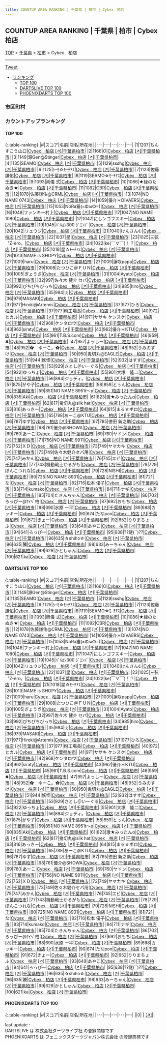 ```yaml
---
title: COUNTUP AREA RANKING | 千葉県 | 柏市 | Cybex　柏店
---
```

## COUNTUP AREA RANKING | 千葉県 | 柏市 | Cybex　柏店

[TOP](/darts/rank/) > [千葉県](/darts/rank/千葉県/) > [柏市](/darts/rank/千葉県/柏市/) > Cybex　柏店

___

<a href="https://twitter.com/share?ref_src=twsrc%5Etfw" data-text="COUNTUP AREA RANKING | 千葉県柏市Cybex　柏店" class="twitter-share-button" data-hashtags="DARTSLIVE,PHOENIXDARTS,darts,ダーツ" data-show-count="false">Tweet</a>

* [ランキング](#カウントアップランキング)
    * [TOP 100](#top-100)
    * [DARTSLIVE TOP 100](#dartslive-top-100)
    * [PHOENIXDARTS TOP 100](#phoenixdarts-top-100)

### 市区町村

<ul>

</ul>

### カウントアップランキング

#### TOP 100



{:.table-ranking}
|#|スコア|名前|店名|所在地|
|---|---|---|---|---|
|1|1207|<span class="rank-name-dl">ちんすこう山口</span>|<a href="/darts/rank/shops/22e2b520234a3ded790ab824ce8730e5.html">Cybex　柏店</a> <a href="https://search.dartslive.com/jp/shop/22e2b520234a3ded790ab824ce8730e5">[↗]</a>|<a href="/darts/rank/千葉県/柏市">千葉県柏市</a>|
|2|1166|<span class="rank-name-dl">O</span>|<a href="/darts/rank/shops/22e2b520234a3ded790ab824ce8730e5.html">Cybex　柏店</a> <a href="https://search.dartslive.com/jp/shop/22e2b520234a3ded790ab824ce8730e5">[↗]</a>|<a href="/darts/rank/千葉県/柏市">千葉県柏市</a>|
|3|1149|<span class="rank-name-dl">源Gen@Stinger</span>|<a href="/darts/rank/shops/22e2b520234a3ded790ab824ce8730e5.html">Cybex　柏店</a> <a href="https://search.dartslive.com/jp/shop/22e2b520234a3ded790ab824ce8730e5">[↗]</a>|<a href="/darts/rank/千葉県/柏市">千葉県柏市</a>|
|4|1135|<span class="rank-name-dl">SEAMO</span>|<a href="/darts/rank/shops/22e2b520234a3ded790ab824ce8730e5.html">Cybex　柏店</a> <a href="https://search.dartslive.com/jp/shop/22e2b520234a3ded790ab824ce8730e5">[↗]</a>|<a href="/darts/rank/千葉県/柏市">千葉県柏市</a>|
|5|1129|<span class="rank-name-dl">ssshg</span>|<a href="/darts/rank/shops/22e2b520234a3ded790ab824ce8730e5.html">Cybex　柏店</a> <a href="https://search.dartslive.com/jp/shop/22e2b520234a3ded790ab824ce8730e5">[↗]</a>|<a href="/darts/rank/千葉県/柏市">千葉県柏市</a>|
|6|1125|<span class="rank-name-dl">ｼｰﾓ☆ﾓｰﾁｱｽ</span>|<a href="/darts/rank/shops/22e2b520234a3ded790ab824ce8730e5.html">Cybex　柏店</a> <a href="https://search.dartslive.com/jp/shop/22e2b520234a3ded790ab824ce8730e5">[↗]</a>|<a href="/darts/rank/千葉県/柏市">千葉県柏市</a>|
|7|1123|<span class="rank-name-dl">佐藤 謙佑</span>|<a href="/darts/rank/shops/22e2b520234a3ded790ab824ce8730e5.html">Cybex　柏店</a> <a href="https://search.dartslive.com/jp/shop/22e2b520234a3ded790ab824ce8730e5">[↗]</a>|<a href="/darts/rank/千葉県/柏市">千葉県柏市</a>|
|8|1119|<span class="rank-name-dl">SEAMO☆ﾓｰﾁｱｽ</span>|<a href="/darts/rank/shops/22e2b520234a3ded790ab824ce8730e5.html">Cybex　柏店</a> <a href="https://search.dartslive.com/jp/shop/22e2b520234a3ded790ab824ce8730e5">[↗]</a>|<a href="/darts/rank/千葉県/柏市">千葉県柏市</a>|
|9|1093|<span class="rank-name-dl">両儀 式</span>|<a href="/darts/rank/shops/22e2b520234a3ded790ab824ce8730e5.html">Cybex　柏店</a> <a href="https://search.dartslive.com/jp/shop/22e2b520234a3ded790ab824ce8730e5">[↗]</a>|<a href="/darts/rank/千葉県/柏市">千葉県柏市</a>|
|10|1086|<span class="rank-name-dl">★緑のたぬき★</span>|<a href="/darts/rank/shops/22e2b520234a3ded790ab824ce8730e5.html">Cybex　柏店</a> <a href="https://search.dartslive.com/jp/shop/22e2b520234a3ded790ab824ce8730e5">[↗]</a>|<a href="/darts/rank/千葉県/柏市">千葉県柏市</a>|
|11|1082|<span class="rank-name-dl">CBR</span>|<a href="/darts/rank/shops/22e2b520234a3ded790ab824ce8730e5.html">Cybex　柏店</a> <a href="https://search.dartslive.com/jp/shop/22e2b520234a3ded790ab824ce8730e5">[↗]</a>|<a href="/darts/rank/千葉県/柏市">千葉県柏市</a>|
|12|1078|<span class="rank-name-dl">佐藤謙佑@CRML</span>|<a href="/darts/rank/shops/22e2b520234a3ded790ab824ce8730e5.html">Cybex　柏店</a> <a href="https://search.dartslive.com/jp/shop/22e2b520234a3ded790ab824ce8730e5">[↗]</a>|<a href="/darts/rank/千葉県/柏市">千葉県柏市</a>|
|13|1074|<span class="rank-name-dl">NO NAME 0743</span>|<a href="/darts/rank/shops/22e2b520234a3ded790ab824ce8730e5.html">Cybex　柏店</a> <a href="https://search.dartslive.com/jp/shop/22e2b520234a3ded790ab824ce8730e5">[↗]</a>|<a href="/darts/rank/千葉県/柏市">千葉県柏市</a>|
|14|1059|<span class="rank-name-dl">優介＊DIVAERS</span>|<a href="/darts/rank/shops/22e2b520234a3ded790ab824ce8730e5.html">Cybex　柏店</a> <a href="https://search.dartslive.com/jp/shop/22e2b520234a3ded790ab824ce8730e5">[↗]</a>|<a href="/darts/rank/千葉県/柏市">千葉県柏市</a>|
|15|1053|<span class="rank-name-dl">NoRa猫(=ΦωΦ=)</span>|<a href="/darts/rank/shops/22e2b520234a3ded790ab824ce8730e5.html">Cybex　柏店</a> <a href="https://search.dartslive.com/jp/shop/22e2b520234a3ded790ab824ce8730e5">[↗]</a>|<a href="/darts/rank/千葉県/柏市">千葉県柏市</a>|
|16|1048|<span class="rank-name-dl">ファンキー村上</span>|<a href="/darts/rank/shops/22e2b520234a3ded790ab824ce8730e5.html">Cybex　柏店</a> <a href="https://search.dartslive.com/jp/shop/22e2b520234a3ded790ab824ce8730e5">[↗]</a>|<a href="/darts/rank/千葉県/柏市">千葉県柏市</a>|
|17|1047|<span class="rank-name-dl">NO NAME 1080</span>|<a href="/darts/rank/shops/22e2b520234a3ded790ab824ce8730e5.html">Cybex　柏店</a> <a href="https://search.dartslive.com/jp/shop/22e2b520234a3ded790ab824ce8730e5">[↗]</a>|<a href="/darts/rank/千葉県/柏市">千葉県柏市</a>|
|17|1047|<span class="rank-name-dl">にしンゴフスキー</span>|<a href="/darts/rank/shops/22e2b520234a3ded790ab824ce8730e5.html">Cybex　柏店</a> <a href="https://search.dartslive.com/jp/shop/22e2b520234a3ded790ab824ce8730e5">[↗]</a>|<a href="/darts/rank/千葉県/柏市">千葉県柏市</a>|
|19|1045|<span class="rank-name-dl">ﾊﾞﾙｶﾝ300 ｼﾞｴﾝﾄﾞ</span>|<a href="/darts/rank/shops/22e2b520234a3ded790ab824ce8730e5.html">Cybex　柏店</a> <a href="https://search.dartslive.com/jp/shop/22e2b520234a3ded790ab824ce8730e5">[↗]</a>|<a href="/darts/rank/千葉県/柏市">千葉県柏市</a>|
|20|1042|<span class="rank-name-dl">リュウジ</span>|<a href="/darts/rank/shops/22e2b520234a3ded790ab824ce8730e5.html">Cybex　柏店</a> <a href="https://search.dartslive.com/jp/shop/22e2b520234a3ded790ab824ce8730e5">[↗]</a>|<a href="/darts/rank/千葉県/柏市">千葉県柏市</a>|
|21|1040|<span class="rank-name-dl">けんさん☪️</span>|<a href="/darts/rank/shops/22e2b520234a3ded790ab824ce8730e5.html">Cybex　柏店</a> <a href="https://search.dartslive.com/jp/shop/22e2b520234a3ded790ab824ce8730e5">[↗]</a>|<a href="/darts/rank/千葉県/柏市">千葉県柏市</a>|
|22|1037|<span class="rank-name-dl">星</span>|<a href="/darts/rank/shops/22e2b520234a3ded790ab824ce8730e5.html">Cybex　柏店</a> <a href="https://search.dartslive.com/jp/shop/22e2b520234a3ded790ab824ce8730e5">[↗]</a>|<a href="/darts/rank/千葉県/柏市">千葉県柏市</a>|
|23|1025|<span class="rank-name-dl">三弦〝Z-ёro〟</span>|<a href="/darts/rank/shops/22e2b520234a3ded790ab824ce8730e5.html">Cybex　柏店</a> <a href="https://search.dartslive.com/jp/shop/22e2b520234a3ded790ab824ce8730e5">[↗]</a>|<a href="/darts/rank/千葉県/柏市">千葉県柏市</a>|
|24|1022|<span class="rank-name-dl">ke(￣∀￣)！？</span>|<a href="/darts/rank/shops/22e2b520234a3ded790ab824ce8730e5.html">Cybex　柏店</a> <a href="https://search.dartslive.com/jp/shop/22e2b520234a3ded790ab824ce8730e5">[↗]</a>|<a href="/darts/rank/千葉県/柏市">千葉県柏市</a>|
|25|1018|<span class="rank-name-dl">星☆ﾓｰﾁｱｽ</span>|<a href="/darts/rank/shops/22e2b520234a3ded790ab824ce8730e5.html">Cybex　柏店</a> <a href="https://search.dartslive.com/jp/shop/22e2b520234a3ded790ab824ce8730e5">[↗]</a>|<a href="/darts/rank/千葉県/柏市">千葉県柏市</a>|
|26|1013|<span class="rank-name-dl">NAME is SHOPY</span>|<a href="/darts/rank/shops/22e2b520234a3ded790ab824ce8730e5.html">Cybex　柏店</a> <a href="https://search.dartslive.com/jp/shop/22e2b520234a3ded790ab824ce8730e5">[↗]</a>|<a href="/darts/rank/千葉県/柏市">千葉県柏市</a>|
|27|1009|<span class="rank-name-dl">haru</span>|<a href="/darts/rank/shops/22e2b520234a3ded790ab824ce8730e5.html">Cybex　柏店</a> <a href="https://search.dartslive.com/jp/shop/22e2b520234a3ded790ab824ce8730e5">[↗]</a>|<a href="/darts/rank/千葉県/柏市">千葉県柏市</a>|
|27|1009|<span class="rank-name-dl">蓮咲papa</span>|<a href="/darts/rank/shops/22e2b520234a3ded790ab824ce8730e5.html">Cybex　柏店</a> <a href="https://search.dartslive.com/jp/shop/22e2b520234a3ded790ab824ce8730e5">[↗]</a>|<a href="/darts/rank/千葉県/柏市">千葉県柏市</a>|
|29|1008|<span class="rank-name-dl">たつひこ＠ＦＵＮ</span>|<a href="/darts/rank/shops/22e2b520234a3ded790ab824ce8730e5.html">Cybex　柏店</a> <a href="https://search.dartslive.com/jp/shop/22e2b520234a3ded790ab824ce8730e5">[↗]</a>|<a href="/darts/rank/千葉県/柏市">千葉県柏市</a>|
|30|1005|<span class="rank-name-dl">ぎょうざ</span>|<a href="/darts/rank/shops/22e2b520234a3ded790ab824ce8730e5.html">Cybex　柏店</a> <a href="https://search.dartslive.com/jp/shop/22e2b520234a3ded790ab824ce8730e5">[↗]</a>|<a href="/darts/rank/千葉県/柏市">千葉県柏市</a>|
|31|1004|<span class="rank-name-dl">Ayato</span>|<a href="/darts/rank/shops/22e2b520234a3ded790ab824ce8730e5.html">Cybex　柏店</a> <a href="https://search.dartslive.com/jp/shop/22e2b520234a3ded790ab824ce8730e5">[↗]</a>|<a href="/darts/rank/千葉県/柏市">千葉県柏市</a>|
|32|997|<span class="rank-name-dl">佐々木 健介 セパ</span>|<a href="/darts/rank/shops/22e2b520234a3ded790ab824ce8730e5.html">Cybex　柏店</a> <a href="https://search.dartslive.com/jp/shop/22e2b520234a3ded790ab824ce8730e5">[↗]</a>|<a href="/darts/rank/千葉県/柏市">千葉県柏市</a>|
|33|992|<span class="rank-name-dl">ぴちぴちびっち</span>|<a href="/darts/rank/shops/22e2b520234a3ded790ab824ce8730e5.html">Cybex　柏店</a> <a href="https://search.dartslive.com/jp/shop/22e2b520234a3ded790ab824ce8730e5">[↗]</a>|<a href="/darts/rank/千葉県/柏市">千葉県柏市</a>|
|34|985|<span class="rank-name-dl">hiro</span>|<a href="/darts/rank/shops/22e2b520234a3ded790ab824ce8730e5.html">Cybex　柏店</a> <a href="https://search.dartslive.com/jp/shop/22e2b520234a3ded790ab824ce8730e5">[↗]</a>|<a href="/darts/rank/千葉県/柏市">千葉県柏市</a>|
|35|984|<span class="rank-name-dl">ぇ</span>|<a href="/darts/rank/shops/22e2b520234a3ded790ab824ce8730e5.html">Cybex　柏店</a> <a href="https://search.dartslive.com/jp/shop/22e2b520234a3ded790ab824ce8730e5">[↗]</a>|<a href="/darts/rank/千葉県/柏市">千葉県柏市</a>|
|36|979|<span class="rank-name-dl">MASAKI</span>|<a href="/darts/rank/shops/22e2b520234a3ded790ab824ce8730e5.html">Cybex　柏店</a> <a href="https://search.dartslive.com/jp/shop/22e2b520234a3ded790ab824ce8730e5">[↗]</a>|<a href="/darts/rank/千葉県/柏市">千葉県柏市</a>|
|37|977|<span class="rank-name-dl">Hiroki@Artemis</span>|<a href="/darts/rank/shops/22e2b520234a3ded790ab824ce8730e5.html">Cybex　柏店</a> <a href="https://search.dartslive.com/jp/shop/22e2b520234a3ded790ab824ce8730e5">[↗]</a>|<a href="/darts/rank/千葉県/柏市">千葉県柏市</a>|
|37|977|<span class="rank-name-dl">ひろ</span>|<a href="/darts/rank/shops/22e2b520234a3ded790ab824ce8730e5.html">Cybex　柏店</a> <a href="https://search.dartslive.com/jp/shop/22e2b520234a3ded790ab824ce8730e5">[↗]</a>|<a href="/darts/rank/千葉県/柏市">千葉県柏市</a>|
|37|977|<span class="rank-name-dl">粉工場長</span>|<a href="/darts/rank/shops/22e2b520234a3ded790ab824ce8730e5.html">Cybex　柏店</a> <a href="https://search.dartslive.com/jp/shop/22e2b520234a3ded790ab824ce8730e5">[↗]</a>|<a href="/darts/rank/千葉県/柏市">千葉県柏市</a>|
|40|972|<span class="rank-name-dl">ヒカル</span>|<a href="/darts/rank/shops/22e2b520234a3ded790ab824ce8730e5.html">Cybex　柏店</a> <a href="https://search.dartslive.com/jp/shop/22e2b520234a3ded790ab824ce8730e5">[↗]</a>|<a href="/darts/rank/千葉県/柏市">千葉県柏市</a>|
|41|971|<span class="rank-name-dl">ササキ ケンスケ</span>|<a href="/darts/rank/shops/22e2b520234a3ded790ab824ce8730e5.html">Cybex　柏店</a> <a href="https://search.dartslive.com/jp/shop/22e2b520234a3ded790ab824ce8730e5">[↗]</a>|<a href="/darts/rank/千葉県/柏市">千葉県柏市</a>|
|42|968|<span class="rank-name-dl">ケンタロウ</span>|<a href="/darts/rank/shops/22e2b520234a3ded790ab824ce8730e5.html">Cybex　柏店</a> <a href="https://search.dartslive.com/jp/shop/22e2b520234a3ded790ab824ce8730e5">[↗]</a>|<a href="/darts/rank/千葉県/柏市">千葉県柏市</a>|
|43|962|<span class="rank-name-dl">siraty</span>|<a href="/darts/rank/shops/22e2b520234a3ded790ab824ce8730e5.html">Cybex　柏店</a> <a href="https://search.dartslive.com/jp/shop/22e2b520234a3ded790ab824ce8730e5">[↗]</a>|<a href="/darts/rank/千葉県/柏市">千葉県柏市</a>|
|43|962|<span class="rank-name-dl">優介＊KTU</span>|<a href="/darts/rank/shops/22e2b520234a3ded790ab824ce8730e5.html">Cybex　柏店</a> <a href="https://search.dartslive.com/jp/shop/22e2b520234a3ded790ab824ce8730e5">[↗]</a>|<a href="/darts/rank/千葉県/柏市">千葉県柏市</a>|
|45|961|<span class="rank-name-dl">T.B.S.com</span>|<a href="/darts/rank/shops/22e2b520234a3ded790ab824ce8730e5.html">Cybex　柏店</a> <a href="https://search.dartslive.com/jp/shop/22e2b520234a3ded790ab824ce8730e5">[↗]</a>|<a href="/darts/rank/千葉県/柏市">千葉県柏市</a>|
|46|959|<span class="rank-name-dl">✖</span>|<a href="/darts/rank/shops/22e2b520234a3ded790ab824ce8730e5.html">Cybex　柏店</a> <a href="https://search.dartslive.com/jp/shop/22e2b520234a3ded790ab824ce8730e5">[↗]</a>|<a href="/darts/rank/千葉県/柏市">千葉県柏市</a>|
|47|957|<span class="rank-name-dl">よっしー</span>|<a href="/darts/rank/shops/22e2b520234a3ded790ab824ce8730e5.html">Cybex　柏店</a> <a href="https://search.dartslive.com/jp/shop/22e2b520234a3ded790ab824ce8730e5">[↗]</a>|<a href="/darts/rank/千葉県/柏市">千葉県柏市</a>|
|48|952|<span class="rank-name-dl">✿　ゆーこ。✿</span>|<a href="/darts/rank/shops/22e2b520234a3ded790ab824ce8730e5.html">Cybex　柏店</a> <a href="https://search.dartslive.com/jp/shop/22e2b520234a3ded790ab824ce8730e5">[↗]</a>|<a href="/darts/rank/千葉県/柏市">千葉県柏市</a>|
|48|952|<span class="rank-name-dl">うみのすけ</span>|<a href="/darts/rank/shops/22e2b520234a3ded790ab824ce8730e5.html">Cybex　柏店</a> <a href="https://search.dartslive.com/jp/shop/22e2b520234a3ded790ab824ce8730e5">[↗]</a>|<a href="/darts/rank/千葉県/柏市">千葉県柏市</a>|
|50|950|<span class="rank-name-dl">鬼切丸@EAGLE</span>|<a href="/darts/rank/shops/22e2b520234a3ded790ab824ce8730e5.html">Cybex　柏店</a> <a href="https://search.dartslive.com/jp/shop/22e2b520234a3ded790ab824ce8730e5">[↗]</a>|<a href="/darts/rank/千葉県/柏市">千葉県柏市</a>|
|51|944|<span class="rank-name-dl">妖怪</span>|<a href="/darts/rank/shops/22e2b520234a3ded790ab824ce8730e5.html">Cybex　柏店</a> <a href="https://search.dartslive.com/jp/shop/22e2b520234a3ded790ab824ce8730e5">[↗]</a>|<a href="/darts/rank/千葉県/柏市">千葉県柏市</a>|
|52|932|<span class="rank-name-dl">はすす</span>|<a href="/darts/rank/shops/22e2b520234a3ded790ab824ce8730e5.html">Cybex　柏店</a> <a href="https://search.dartslive.com/jp/shop/22e2b520234a3ded790ab824ce8730e5">[↗]</a>|<a href="/darts/rank/千葉県/柏市">千葉県柏市</a>|
|53|929|<span class="rank-name-dl">さとし＠いーぐる</span>|<a href="/darts/rank/shops/22e2b520234a3ded790ab824ce8730e5.html">Cybex　柏店</a> <a href="https://search.dartslive.com/jp/shop/22e2b520234a3ded790ab824ce8730e5">[↗]</a>|<a href="/darts/rank/千葉県/柏市">千葉県柏市</a>|
|54|922|<span class="rank-name-dl">ゆっちょ</span>|<a href="/darts/rank/shops/22e2b520234a3ded790ab824ce8730e5.html">Cybex　柏店</a> <a href="https://search.dartslive.com/jp/shop/22e2b520234a3ded790ab824ce8730e5">[↗]</a>|<a href="/darts/rank/千葉県/柏市">千葉県柏市</a>|
|55|901|<span class="rank-name-dl">大塚　隆二</span>|<a href="/darts/rank/shops/22e2b520234a3ded790ab824ce8730e5.html">Cybex　柏店</a> <a href="https://search.dartslive.com/jp/shop/22e2b520234a3ded790ab824ce8730e5">[↗]</a>|<a href="/darts/rank/千葉県/柏市">千葉県柏市</a>|
|56|884|<span class="rank-name-dl">ジョディ。</span>|<a href="/darts/rank/shops/22e2b520234a3ded790ab824ce8730e5.html">Cybex　柏店</a> <a href="https://search.dartslive.com/jp/shop/22e2b520234a3ded790ab824ce8730e5">[↗]</a>|<a href="/darts/rank/千葉県/柏市">千葉県柏市</a>|
|57|875|<span class="rank-name-dl">がや子</span>|<a href="/darts/rank/shops/22e2b520234a3ded790ab824ce8730e5.html">Cybex　柏店</a> <a href="https://search.dartslive.com/jp/shop/22e2b520234a3ded790ab824ce8730e5">[↗]</a>|<a href="/darts/rank/千葉県/柏市">千葉県柏市</a>|
|58|859|<span class="rank-name-dl">とぅん</span>|<a href="/darts/rank/shops/22e2b520234a3ded790ab824ce8730e5.html">Cybex　柏店</a> <a href="https://search.dartslive.com/jp/shop/22e2b520234a3ded790ab824ce8730e5">[↗]</a>|<a href="/darts/rank/千葉県/柏市">千葉県柏市</a>|
|59|851|<span class="rank-name-dl">NO NAME 8951t〜p</span>|<a href="/darts/rank/shops/22e2b520234a3ded790ab824ce8730e5.html">Cybex　柏店</a> <a href="https://search.dartslive.com/jp/shop/22e2b520234a3ded790ab824ce8730e5">[↗]</a>|<a href="/darts/rank/千葉県/柏市">千葉県柏市</a>|
|60|835|<span class="rank-name-dl">Aki</span>|<a href="/darts/rank/shops/22e2b520234a3ded790ab824ce8730e5.html">Cybex　柏店</a> <a href="https://search.dartslive.com/jp/shop/22e2b520234a3ded790ab824ce8730e5">[↗]</a>|<a href="/darts/rank/千葉県/柏市">千葉県柏市</a>|
|61|823|<span class="rank-name-dl">激★みったんα</span>|<a href="/darts/rank/shops/22e2b520234a3ded790ab824ce8730e5.html">Cybex　柏店</a> <a href="https://search.dartslive.com/jp/shop/22e2b520234a3ded790ab824ce8730e5">[↗]</a>|<a href="/darts/rank/千葉県/柏市">千葉県柏市</a>|
|62|817|<span class="rank-name-dl">鬼切丸@silk hat</span>|<a href="/darts/rank/shops/22e2b520234a3ded790ab824ce8730e5.html">Cybex　柏店</a> <a href="https://search.dartslive.com/jp/shop/22e2b520234a3ded790ab824ce8730e5">[↗]</a>|<a href="/darts/rank/千葉県/柏市">千葉県柏市</a>|
|63|816|<span class="rank-name-dl">あっきー</span>|<a href="/darts/rank/shops/22e2b520234a3ded790ab824ce8730e5.html">Cybex　柏店</a> <a href="https://search.dartslive.com/jp/shop/22e2b520234a3ded790ab824ce8730e5">[↗]</a>|<a href="/darts/rank/千葉県/柏市">千葉県柏市</a>|
|64|815|<span class="rank-name-dl">まる☆ボロ</span>|<a href="/darts/rank/shops/22e2b520234a3ded790ab824ce8730e5.html">Cybex　柏店</a> <a href="https://search.dartslive.com/jp/shop/22e2b520234a3ded790ab824ce8730e5">[↗]</a>|<a href="/darts/rank/千葉県/柏市">千葉県柏市</a>|
|65|788|<span class="rank-name-dl">あーこ@KTU</span>|<a href="/darts/rank/shops/22e2b520234a3ded790ab824ce8730e5.html">Cybex　柏店</a> <a href="https://search.dartslive.com/jp/shop/22e2b520234a3ded790ab824ce8730e5">[↗]</a>|<a href="/darts/rank/千葉県/柏市">千葉県柏市</a>|
|66|787|<span class="rank-name-dl">ゆず</span>|<a href="/darts/rank/shops/22e2b520234a3ded790ab824ce8730e5.html">Cybex　柏店</a> <a href="https://search.dartslive.com/jp/shop/22e2b520234a3ded790ab824ce8730e5">[↗]</a>|<a href="/darts/rank/千葉県/柏市">千葉県柏市</a>|
|67|785|<span class="rank-name-dl">徳田 新之助</span>|<a href="/darts/rank/shops/22e2b520234a3ded790ab824ce8730e5.html">Cybex　柏店</a> <a href="https://search.dartslive.com/jp/shop/22e2b520234a3ded790ab824ce8730e5">[↗]</a>|<a href="/darts/rank/千葉県/柏市">千葉県柏市</a>|
|68|761|<span class="rank-name-dl">優介@SHOWA</span>|<a href="/darts/rank/shops/22e2b520234a3ded790ab824ce8730e5.html">Cybex　柏店</a> <a href="https://search.dartslive.com/jp/shop/22e2b520234a3ded790ab824ce8730e5">[↗]</a>|<a href="/darts/rank/千葉県/柏市">千葉県柏市</a>|
|69|760|<span class="rank-name-dl">あーこ</span>|<a href="/darts/rank/shops/22e2b520234a3ded790ab824ce8730e5.html">Cybex　柏店</a> <a href="https://search.dartslive.com/jp/shop/22e2b520234a3ded790ab824ce8730e5">[↗]</a>|<a href="/darts/rank/千葉県/柏市">千葉県柏市</a>|
|69|760|<span class="rank-name-dl">ヤドン</span>|<a href="/darts/rank/shops/22e2b520234a3ded790ab824ce8730e5.html">Cybex　柏店</a> <a href="https://search.dartslive.com/jp/shop/22e2b520234a3ded790ab824ce8730e5">[↗]</a>|<a href="/darts/rank/千葉県/柏市">千葉県柏市</a>|
|71|756|<span class="rank-name-dl">NO NAME 9911</span>|<a href="/darts/rank/shops/22e2b520234a3ded790ab824ce8730e5.html">Cybex　柏店</a> <a href="https://search.dartslive.com/jp/shop/22e2b520234a3ded790ab824ce8730e5">[↗]</a>|<a href="/darts/rank/千葉県/柏市">千葉県柏市</a>|
|72|752|<span class="rank-name-dl">ＸＤ</span>|<a href="/darts/rank/shops/22e2b520234a3ded790ab824ce8730e5.html">Cybex　柏店</a> <a href="https://search.dartslive.com/jp/shop/22e2b520234a3ded790ab824ce8730e5">[↗]</a>|<a href="/darts/rank/千葉県/柏市">千葉県柏市</a>|
|73|749|<span class="rank-name-dl">ヤマカキ</span>|<a href="/darts/rank/shops/22e2b520234a3ded790ab824ce8730e5.html">Cybex　柏店</a> <a href="https://search.dartslive.com/jp/shop/22e2b520234a3ded790ab824ce8730e5">[↗]</a>|<a href="/darts/rank/千葉県/柏市">千葉県柏市</a>|
|73|749|<span class="rank-name-dl">佐々木健介セパ用</span>|<a href="/darts/rank/shops/22e2b520234a3ded790ab824ce8730e5.html">Cybex　柏店</a> <a href="https://search.dartslive.com/jp/shop/22e2b520234a3ded790ab824ce8730e5">[↗]</a>|<a href="/darts/rank/千葉県/柏市">千葉県柏市</a>|
|75|747|<span class="rank-name-dl">みかん</span>|<a href="/darts/rank/shops/22e2b520234a3ded790ab824ce8730e5.html">Cybex　柏店</a> <a href="https://search.dartslive.com/jp/shop/22e2b520234a3ded790ab824ce8730e5">[↗]</a>|<a href="/darts/rank/千葉県/柏市">千葉県柏市</a>|
|76|745|<span class="rank-name-dl">エビ</span>|<a href="/darts/rank/shops/22e2b520234a3ded790ab824ce8730e5.html">Cybex　柏店</a> <a href="https://search.dartslive.com/jp/shop/22e2b520234a3ded790ab824ce8730e5">[↗]</a>|<a href="/darts/rank/千葉県/柏市">千葉県柏市</a>|
|77|743|<span class="rank-name-dl">機動戦士かるがも</span>|<a href="/darts/rank/shops/22e2b520234a3ded790ab824ce8730e5.html">Cybex　柏店</a> <a href="https://search.dartslive.com/jp/shop/22e2b520234a3ded790ab824ce8730e5">[↗]</a>|<a href="/darts/rank/千葉県/柏市">千葉県柏市</a>|
|78|729|<span class="rank-name-dl">ぽんこつれな</span>|<a href="/darts/rank/shops/22e2b520234a3ded790ab824ce8730e5.html">Cybex　柏店</a> <a href="https://search.dartslive.com/jp/shop/22e2b520234a3ded790ab824ce8730e5">[↗]</a>|<a href="/darts/rank/千葉県/柏市">千葉県柏市</a>|
|79|728|<span class="rank-name-dl">NISHI</span>|<a href="/darts/rank/shops/22e2b520234a3ded790ab824ce8730e5.html">Cybex　柏店</a> <a href="https://search.dartslive.com/jp/shop/22e2b520234a3ded790ab824ce8730e5">[↗]</a>|<a href="/darts/rank/千葉県/柏市">千葉県柏市</a>|
|80|725|<span class="rank-name-dl">NO NAME 8931</span>|<a href="/darts/rank/shops/22e2b520234a3ded790ab824ce8730e5.html">Cybex　柏店</a> <a href="https://search.dartslive.com/jp/shop/22e2b520234a3ded790ab824ce8730e5">[↗]</a>|<a href="/darts/rank/千葉県/柏市">千葉県柏市</a>|
|81|721|<span class="rank-name-dl">な</span>|<a href="/darts/rank/shops/22e2b520234a3ded790ab824ce8730e5.html">Cybex　柏店</a> <a href="https://search.dartslive.com/jp/shop/22e2b520234a3ded790ab824ce8730e5">[↗]</a>|<a href="/darts/rank/千葉県/柏市">千葉県柏市</a>|
|82|716|<span class="rank-name-dl">松本 優子</span>|<a href="/darts/rank/shops/22e2b520234a3ded790ab824ce8730e5.html">Cybex　柏店</a> <a href="https://search.dartslive.com/jp/shop/22e2b520234a3ded790ab824ce8730e5">[↗]</a>|<a href="/darts/rank/千葉県/柏市">千葉県柏市</a>|
|83|714|<span class="rank-name-dl">kumako</span>|<a href="/darts/rank/shops/22e2b520234a3ded790ab824ce8730e5.html">Cybex　柏店</a> <a href="https://search.dartslive.com/jp/shop/22e2b520234a3ded790ab824ce8730e5">[↗]</a>|<a href="/darts/rank/千葉県/柏市">千葉県柏市</a>|
|84|711|<span class="rank-name-dl">ナギ</span>|<a href="/darts/rank/shops/22e2b520234a3ded790ab824ce8730e5.html">Cybex　柏店</a> <a href="https://search.dartslive.com/jp/shop/22e2b520234a3ded790ab824ce8730e5">[↗]</a>|<a href="/darts/rank/千葉県/柏市">千葉県柏市</a>|
|85|704|<span class="rank-name-dl">たきんちゃん</span>|<a href="/darts/rank/shops/22e2b520234a3ded790ab824ce8730e5.html">Cybex　柏店</a> <a href="https://search.dartslive.com/jp/shop/22e2b520234a3ded790ab824ce8730e5">[↗]</a>|<a href="/darts/rank/千葉県/柏市">千葉県柏市</a>|
|86|702|<span class="rank-name-dl">ろっぴー@ｻｲﾍﾞ柏</span>|<a href="/darts/rank/shops/22e2b520234a3ded790ab824ce8730e5.html">Cybex　柏店</a> <a href="https://search.dartslive.com/jp/shop/22e2b520234a3ded790ab824ce8730e5">[↗]</a>|<a href="/darts/rank/千葉県/柏市">千葉県柏市</a>|
|87|692|<span class="rank-name-dl">おもち</span>|<a href="/darts/rank/shops/22e2b520234a3ded790ab824ce8730e5.html">Cybex　柏店</a> <a href="https://search.dartslive.com/jp/shop/22e2b520234a3ded790ab824ce8730e5">[↗]</a>|<a href="/darts/rank/千葉県/柏市">千葉県柏市</a>|
|88|690|<span class="rank-name-dl">水原 一平</span>|<a href="/darts/rank/shops/22e2b520234a3ded790ab824ce8730e5.html">Cybex　柏店</a> <a href="https://search.dartslive.com/jp/shop/22e2b520234a3ded790ab824ce8730e5">[↗]</a>|<a href="/darts/rank/千葉県/柏市">千葉県柏市</a>|
|89|688|<span class="rank-name-dl">カッキー</span>|<a href="/darts/rank/shops/22e2b520234a3ded790ab824ce8730e5.html">Cybex　柏店</a> <a href="https://search.dartslive.com/jp/shop/22e2b520234a3ded790ab824ce8730e5">[↗]</a>|<a href="/darts/rank/千葉県/柏市">千葉県柏市</a>|
|90|674|<span class="rank-name-dl">たなpon</span>|<a href="/darts/rank/shops/22e2b520234a3ded790ab824ce8730e5.html">Cybex　柏店</a> <a href="https://search.dartslive.com/jp/shop/22e2b520234a3ded790ab824ce8730e5">[↗]</a>|<a href="/darts/rank/千葉県/柏市">千葉県柏市</a>|
|91|672|<span class="rank-name-dl">きょー</span>|<a href="/darts/rank/shops/22e2b520234a3ded790ab824ce8730e5.html">Cybex　柏店</a> <a href="https://search.dartslive.com/jp/shop/22e2b520234a3ded790ab824ce8730e5">[↗]</a>|<a href="/darts/rank/千葉県/柏市">千葉県柏市</a>|
|92|652|<span class="rank-name-dl">りりまちょふ</span>|<a href="/darts/rank/shops/22e2b520234a3ded790ab824ce8730e5.html">Cybex　柏店</a> <a href="https://search.dartslive.com/jp/shop/22e2b520234a3ded790ab824ce8730e5">[↗]</a>|<a href="/darts/rank/千葉県/柏市">千葉県柏市</a>|
|93|649|<span class="rank-name-dl">あやこ</span>|<a href="/darts/rank/shops/22e2b520234a3ded790ab824ce8730e5.html">Cybex　柏店</a> <a href="https://search.dartslive.com/jp/shop/22e2b520234a3ded790ab824ce8730e5">[↗]</a>|<a href="/darts/rank/千葉県/柏市">千葉県柏市</a>|
|94|641|<span class="rank-name-dl">ろっぴー</span>|<a href="/darts/rank/shops/22e2b520234a3ded790ab824ce8730e5.html">Cybex　柏店</a> <a href="https://search.dartslive.com/jp/shop/22e2b520234a3ded790ab824ce8730e5">[↗]</a>|<a href="/darts/rank/千葉県/柏市">千葉県柏市</a>|
|95|638|<span class="rank-name-dl">??謎(´`)??</span>|<a href="/darts/rank/shops/22e2b520234a3ded790ab824ce8730e5.html">Cybex　柏店</a> <a href="https://search.dartslive.com/jp/shop/22e2b520234a3ded790ab824ce8730e5">[↗]</a>|<a href="/darts/rank/千葉県/柏市">千葉県柏市</a>|
|96|635|<span class="rank-name-dl">☆shiho☆</span>|<a href="/darts/rank/shops/22e2b520234a3ded790ab824ce8730e5.html">Cybex　柏店</a> <a href="https://search.dartslive.com/jp/shop/22e2b520234a3ded790ab824ce8730e5">[↗]</a>|<a href="/darts/rank/千葉県/柏市">千葉県柏市</a>|
|96|635|<span class="rank-name-dl">騰</span>|<a href="/darts/rank/shops/22e2b520234a3ded790ab824ce8730e5.html">Cybex　柏店</a> <a href="https://search.dartslive.com/jp/shop/22e2b520234a3ded790ab824ce8730e5">[↗]</a>|<a href="/darts/rank/千葉県/柏市">千葉県柏市</a>|
|98|633|<span class="rank-name-dl">みーちゃん</span>|<a href="/darts/rank/shops/22e2b520234a3ded790ab824ce8730e5.html">Cybex　柏店</a> <a href="https://search.dartslive.com/jp/shop/22e2b520234a3ded790ab824ce8730e5">[↗]</a>|<a href="/darts/rank/千葉県/柏市">千葉県柏市</a>|
|99|629|<span class="rank-name-dl">かとしゅん</span>|<a href="/darts/rank/shops/22e2b520234a3ded790ab824ce8730e5.html">Cybex　柏店</a> <a href="https://search.dartslive.com/jp/shop/22e2b520234a3ded790ab824ce8730e5">[↗]</a>|<a href="/darts/rank/千葉県/柏市">千葉県柏市</a>|
|100|621|<span class="rank-name-dl">ka</span>|<a href="/darts/rank/shops/22e2b520234a3ded790ab824ce8730e5.html">Cybex　柏店</a> <a href="https://search.dartslive.com/jp/shop/22e2b520234a3ded790ab824ce8730e5">[↗]</a>|<a href="/darts/rank/千葉県/柏市">千葉県柏市</a>|


#### DARTSLIVE TOP 100



{:.table-ranking}
|#|スコア|名前|店名|所在地|
|---|---|---|---|---|
|1|1207|<span class="rank-name-dl">ちんすこう山口</span>|<a href="/darts/rank/shops/22e2b520234a3ded790ab824ce8730e5.html">Cybex　柏店</a> <a href="https://search.dartslive.com/jp/shop/22e2b520234a3ded790ab824ce8730e5">[↗]</a>|<a href="/darts/rank/千葉県/柏市">千葉県柏市</a>|
|2|1166|<span class="rank-name-dl">O</span>|<a href="/darts/rank/shops/22e2b520234a3ded790ab824ce8730e5.html">Cybex　柏店</a> <a href="https://search.dartslive.com/jp/shop/22e2b520234a3ded790ab824ce8730e5">[↗]</a>|<a href="/darts/rank/千葉県/柏市">千葉県柏市</a>|
|3|1149|<span class="rank-name-dl">源Gen@Stinger</span>|<a href="/darts/rank/shops/22e2b520234a3ded790ab824ce8730e5.html">Cybex　柏店</a> <a href="https://search.dartslive.com/jp/shop/22e2b520234a3ded790ab824ce8730e5">[↗]</a>|<a href="/darts/rank/千葉県/柏市">千葉県柏市</a>|
|4|1135|<span class="rank-name-dl">SEAMO</span>|<a href="/darts/rank/shops/22e2b520234a3ded790ab824ce8730e5.html">Cybex　柏店</a> <a href="https://search.dartslive.com/jp/shop/22e2b520234a3ded790ab824ce8730e5">[↗]</a>|<a href="/darts/rank/千葉県/柏市">千葉県柏市</a>|
|5|1129|<span class="rank-name-dl">ssshg</span>|<a href="/darts/rank/shops/22e2b520234a3ded790ab824ce8730e5.html">Cybex　柏店</a> <a href="https://search.dartslive.com/jp/shop/22e2b520234a3ded790ab824ce8730e5">[↗]</a>|<a href="/darts/rank/千葉県/柏市">千葉県柏市</a>|
|6|1125|<span class="rank-name-dl">ｼｰﾓ☆ﾓｰﾁｱｽ</span>|<a href="/darts/rank/shops/22e2b520234a3ded790ab824ce8730e5.html">Cybex　柏店</a> <a href="https://search.dartslive.com/jp/shop/22e2b520234a3ded790ab824ce8730e5">[↗]</a>|<a href="/darts/rank/千葉県/柏市">千葉県柏市</a>|
|7|1123|<span class="rank-name-dl">佐藤 謙佑</span>|<a href="/darts/rank/shops/22e2b520234a3ded790ab824ce8730e5.html">Cybex　柏店</a> <a href="https://search.dartslive.com/jp/shop/22e2b520234a3ded790ab824ce8730e5">[↗]</a>|<a href="/darts/rank/千葉県/柏市">千葉県柏市</a>|
|8|1119|<span class="rank-name-dl">SEAMO☆ﾓｰﾁｱｽ</span>|<a href="/darts/rank/shops/22e2b520234a3ded790ab824ce8730e5.html">Cybex　柏店</a> <a href="https://search.dartslive.com/jp/shop/22e2b520234a3ded790ab824ce8730e5">[↗]</a>|<a href="/darts/rank/千葉県/柏市">千葉県柏市</a>|
|9|1093|<span class="rank-name-dl">両儀 式</span>|<a href="/darts/rank/shops/22e2b520234a3ded790ab824ce8730e5.html">Cybex　柏店</a> <a href="https://search.dartslive.com/jp/shop/22e2b520234a3ded790ab824ce8730e5">[↗]</a>|<a href="/darts/rank/千葉県/柏市">千葉県柏市</a>|
|10|1086|<span class="rank-name-dl">★緑のたぬき★</span>|<a href="/darts/rank/shops/22e2b520234a3ded790ab824ce8730e5.html">Cybex　柏店</a> <a href="https://search.dartslive.com/jp/shop/22e2b520234a3ded790ab824ce8730e5">[↗]</a>|<a href="/darts/rank/千葉県/柏市">千葉県柏市</a>|
|11|1082|<span class="rank-name-dl">CBR</span>|<a href="/darts/rank/shops/22e2b520234a3ded790ab824ce8730e5.html">Cybex　柏店</a> <a href="https://search.dartslive.com/jp/shop/22e2b520234a3ded790ab824ce8730e5">[↗]</a>|<a href="/darts/rank/千葉県/柏市">千葉県柏市</a>|
|12|1078|<span class="rank-name-dl">佐藤謙佑@CRML</span>|<a href="/darts/rank/shops/22e2b520234a3ded790ab824ce8730e5.html">Cybex　柏店</a> <a href="https://search.dartslive.com/jp/shop/22e2b520234a3ded790ab824ce8730e5">[↗]</a>|<a href="/darts/rank/千葉県/柏市">千葉県柏市</a>|
|13|1074|<span class="rank-name-dl">NO NAME 0743</span>|<a href="/darts/rank/shops/22e2b520234a3ded790ab824ce8730e5.html">Cybex　柏店</a> <a href="https://search.dartslive.com/jp/shop/22e2b520234a3ded790ab824ce8730e5">[↗]</a>|<a href="/darts/rank/千葉県/柏市">千葉県柏市</a>|
|14|1059|<span class="rank-name-dl">優介＊DIVAERS</span>|<a href="/darts/rank/shops/22e2b520234a3ded790ab824ce8730e5.html">Cybex　柏店</a> <a href="https://search.dartslive.com/jp/shop/22e2b520234a3ded790ab824ce8730e5">[↗]</a>|<a href="/darts/rank/千葉県/柏市">千葉県柏市</a>|
|15|1053|<span class="rank-name-dl">NoRa猫(=ΦωΦ=)</span>|<a href="/darts/rank/shops/22e2b520234a3ded790ab824ce8730e5.html">Cybex　柏店</a> <a href="https://search.dartslive.com/jp/shop/22e2b520234a3ded790ab824ce8730e5">[↗]</a>|<a href="/darts/rank/千葉県/柏市">千葉県柏市</a>|
|16|1048|<span class="rank-name-dl">ファンキー村上</span>|<a href="/darts/rank/shops/22e2b520234a3ded790ab824ce8730e5.html">Cybex　柏店</a> <a href="https://search.dartslive.com/jp/shop/22e2b520234a3ded790ab824ce8730e5">[↗]</a>|<a href="/darts/rank/千葉県/柏市">千葉県柏市</a>|
|17|1047|<span class="rank-name-dl">NO NAME 1080</span>|<a href="/darts/rank/shops/22e2b520234a3ded790ab824ce8730e5.html">Cybex　柏店</a> <a href="https://search.dartslive.com/jp/shop/22e2b520234a3ded790ab824ce8730e5">[↗]</a>|<a href="/darts/rank/千葉県/柏市">千葉県柏市</a>|
|17|1047|<span class="rank-name-dl">にしンゴフスキー</span>|<a href="/darts/rank/shops/22e2b520234a3ded790ab824ce8730e5.html">Cybex　柏店</a> <a href="https://search.dartslive.com/jp/shop/22e2b520234a3ded790ab824ce8730e5">[↗]</a>|<a href="/darts/rank/千葉県/柏市">千葉県柏市</a>|
|19|1045|<span class="rank-name-dl">ﾊﾞﾙｶﾝ300 ｼﾞｴﾝﾄﾞ</span>|<a href="/darts/rank/shops/22e2b520234a3ded790ab824ce8730e5.html">Cybex　柏店</a> <a href="https://search.dartslive.com/jp/shop/22e2b520234a3ded790ab824ce8730e5">[↗]</a>|<a href="/darts/rank/千葉県/柏市">千葉県柏市</a>|
|20|1042|<span class="rank-name-dl">リュウジ</span>|<a href="/darts/rank/shops/22e2b520234a3ded790ab824ce8730e5.html">Cybex　柏店</a> <a href="https://search.dartslive.com/jp/shop/22e2b520234a3ded790ab824ce8730e5">[↗]</a>|<a href="/darts/rank/千葉県/柏市">千葉県柏市</a>|
|21|1040|<span class="rank-name-dl">けんさん☪️</span>|<a href="/darts/rank/shops/22e2b520234a3ded790ab824ce8730e5.html">Cybex　柏店</a> <a href="https://search.dartslive.com/jp/shop/22e2b520234a3ded790ab824ce8730e5">[↗]</a>|<a href="/darts/rank/千葉県/柏市">千葉県柏市</a>|
|22|1037|<span class="rank-name-dl">星</span>|<a href="/darts/rank/shops/22e2b520234a3ded790ab824ce8730e5.html">Cybex　柏店</a> <a href="https://search.dartslive.com/jp/shop/22e2b520234a3ded790ab824ce8730e5">[↗]</a>|<a href="/darts/rank/千葉県/柏市">千葉県柏市</a>|
|23|1025|<span class="rank-name-dl">三弦〝Z-ёro〟</span>|<a href="/darts/rank/shops/22e2b520234a3ded790ab824ce8730e5.html">Cybex　柏店</a> <a href="https://search.dartslive.com/jp/shop/22e2b520234a3ded790ab824ce8730e5">[↗]</a>|<a href="/darts/rank/千葉県/柏市">千葉県柏市</a>|
|24|1022|<span class="rank-name-dl">ke(￣∀￣)！？</span>|<a href="/darts/rank/shops/22e2b520234a3ded790ab824ce8730e5.html">Cybex　柏店</a> <a href="https://search.dartslive.com/jp/shop/22e2b520234a3ded790ab824ce8730e5">[↗]</a>|<a href="/darts/rank/千葉県/柏市">千葉県柏市</a>|
|25|1018|<span class="rank-name-dl">星☆ﾓｰﾁｱｽ</span>|<a href="/darts/rank/shops/22e2b520234a3ded790ab824ce8730e5.html">Cybex　柏店</a> <a href="https://search.dartslive.com/jp/shop/22e2b520234a3ded790ab824ce8730e5">[↗]</a>|<a href="/darts/rank/千葉県/柏市">千葉県柏市</a>|
|26|1013|<span class="rank-name-dl">NAME is SHOPY</span>|<a href="/darts/rank/shops/22e2b520234a3ded790ab824ce8730e5.html">Cybex　柏店</a> <a href="https://search.dartslive.com/jp/shop/22e2b520234a3ded790ab824ce8730e5">[↗]</a>|<a href="/darts/rank/千葉県/柏市">千葉県柏市</a>|
|27|1009|<span class="rank-name-dl">haru</span>|<a href="/darts/rank/shops/22e2b520234a3ded790ab824ce8730e5.html">Cybex　柏店</a> <a href="https://search.dartslive.com/jp/shop/22e2b520234a3ded790ab824ce8730e5">[↗]</a>|<a href="/darts/rank/千葉県/柏市">千葉県柏市</a>|
|27|1009|<span class="rank-name-dl">蓮咲papa</span>|<a href="/darts/rank/shops/22e2b520234a3ded790ab824ce8730e5.html">Cybex　柏店</a> <a href="https://search.dartslive.com/jp/shop/22e2b520234a3ded790ab824ce8730e5">[↗]</a>|<a href="/darts/rank/千葉県/柏市">千葉県柏市</a>|
|29|1008|<span class="rank-name-dl">たつひこ＠ＦＵＮ</span>|<a href="/darts/rank/shops/22e2b520234a3ded790ab824ce8730e5.html">Cybex　柏店</a> <a href="https://search.dartslive.com/jp/shop/22e2b520234a3ded790ab824ce8730e5">[↗]</a>|<a href="/darts/rank/千葉県/柏市">千葉県柏市</a>|
|30|1005|<span class="rank-name-dl">ぎょうざ</span>|<a href="/darts/rank/shops/22e2b520234a3ded790ab824ce8730e5.html">Cybex　柏店</a> <a href="https://search.dartslive.com/jp/shop/22e2b520234a3ded790ab824ce8730e5">[↗]</a>|<a href="/darts/rank/千葉県/柏市">千葉県柏市</a>|
|31|1004|<span class="rank-name-dl">Ayato</span>|<a href="/darts/rank/shops/22e2b520234a3ded790ab824ce8730e5.html">Cybex　柏店</a> <a href="https://search.dartslive.com/jp/shop/22e2b520234a3ded790ab824ce8730e5">[↗]</a>|<a href="/darts/rank/千葉県/柏市">千葉県柏市</a>|
|32|997|<span class="rank-name-dl">佐々木 健介 セパ</span>|<a href="/darts/rank/shops/22e2b520234a3ded790ab824ce8730e5.html">Cybex　柏店</a> <a href="https://search.dartslive.com/jp/shop/22e2b520234a3ded790ab824ce8730e5">[↗]</a>|<a href="/darts/rank/千葉県/柏市">千葉県柏市</a>|
|33|992|<span class="rank-name-dl">ぴちぴちびっち</span>|<a href="/darts/rank/shops/22e2b520234a3ded790ab824ce8730e5.html">Cybex　柏店</a> <a href="https://search.dartslive.com/jp/shop/22e2b520234a3ded790ab824ce8730e5">[↗]</a>|<a href="/darts/rank/千葉県/柏市">千葉県柏市</a>|
|34|985|<span class="rank-name-dl">hiro</span>|<a href="/darts/rank/shops/22e2b520234a3ded790ab824ce8730e5.html">Cybex　柏店</a> <a href="https://search.dartslive.com/jp/shop/22e2b520234a3ded790ab824ce8730e5">[↗]</a>|<a href="/darts/rank/千葉県/柏市">千葉県柏市</a>|
|35|984|<span class="rank-name-dl">ぇ</span>|<a href="/darts/rank/shops/22e2b520234a3ded790ab824ce8730e5.html">Cybex　柏店</a> <a href="https://search.dartslive.com/jp/shop/22e2b520234a3ded790ab824ce8730e5">[↗]</a>|<a href="/darts/rank/千葉県/柏市">千葉県柏市</a>|
|36|979|<span class="rank-name-dl">MASAKI</span>|<a href="/darts/rank/shops/22e2b520234a3ded790ab824ce8730e5.html">Cybex　柏店</a> <a href="https://search.dartslive.com/jp/shop/22e2b520234a3ded790ab824ce8730e5">[↗]</a>|<a href="/darts/rank/千葉県/柏市">千葉県柏市</a>|
|37|977|<span class="rank-name-dl">Hiroki@Artemis</span>|<a href="/darts/rank/shops/22e2b520234a3ded790ab824ce8730e5.html">Cybex　柏店</a> <a href="https://search.dartslive.com/jp/shop/22e2b520234a3ded790ab824ce8730e5">[↗]</a>|<a href="/darts/rank/千葉県/柏市">千葉県柏市</a>|
|37|977|<span class="rank-name-dl">ひろ</span>|<a href="/darts/rank/shops/22e2b520234a3ded790ab824ce8730e5.html">Cybex　柏店</a> <a href="https://search.dartslive.com/jp/shop/22e2b520234a3ded790ab824ce8730e5">[↗]</a>|<a href="/darts/rank/千葉県/柏市">千葉県柏市</a>|
|37|977|<span class="rank-name-dl">粉工場長</span>|<a href="/darts/rank/shops/22e2b520234a3ded790ab824ce8730e5.html">Cybex　柏店</a> <a href="https://search.dartslive.com/jp/shop/22e2b520234a3ded790ab824ce8730e5">[↗]</a>|<a href="/darts/rank/千葉県/柏市">千葉県柏市</a>|
|40|972|<span class="rank-name-dl">ヒカル</span>|<a href="/darts/rank/shops/22e2b520234a3ded790ab824ce8730e5.html">Cybex　柏店</a> <a href="https://search.dartslive.com/jp/shop/22e2b520234a3ded790ab824ce8730e5">[↗]</a>|<a href="/darts/rank/千葉県/柏市">千葉県柏市</a>|
|41|971|<span class="rank-name-dl">ササキ ケンスケ</span>|<a href="/darts/rank/shops/22e2b520234a3ded790ab824ce8730e5.html">Cybex　柏店</a> <a href="https://search.dartslive.com/jp/shop/22e2b520234a3ded790ab824ce8730e5">[↗]</a>|<a href="/darts/rank/千葉県/柏市">千葉県柏市</a>|
|42|968|<span class="rank-name-dl">ケンタロウ</span>|<a href="/darts/rank/shops/22e2b520234a3ded790ab824ce8730e5.html">Cybex　柏店</a> <a href="https://search.dartslive.com/jp/shop/22e2b520234a3ded790ab824ce8730e5">[↗]</a>|<a href="/darts/rank/千葉県/柏市">千葉県柏市</a>|
|43|962|<span class="rank-name-dl">siraty</span>|<a href="/darts/rank/shops/22e2b520234a3ded790ab824ce8730e5.html">Cybex　柏店</a> <a href="https://search.dartslive.com/jp/shop/22e2b520234a3ded790ab824ce8730e5">[↗]</a>|<a href="/darts/rank/千葉県/柏市">千葉県柏市</a>|
|43|962|<span class="rank-name-dl">優介＊KTU</span>|<a href="/darts/rank/shops/22e2b520234a3ded790ab824ce8730e5.html">Cybex　柏店</a> <a href="https://search.dartslive.com/jp/shop/22e2b520234a3ded790ab824ce8730e5">[↗]</a>|<a href="/darts/rank/千葉県/柏市">千葉県柏市</a>|
|45|961|<span class="rank-name-dl">T.B.S.com</span>|<a href="/darts/rank/shops/22e2b520234a3ded790ab824ce8730e5.html">Cybex　柏店</a> <a href="https://search.dartslive.com/jp/shop/22e2b520234a3ded790ab824ce8730e5">[↗]</a>|<a href="/darts/rank/千葉県/柏市">千葉県柏市</a>|
|46|959|<span class="rank-name-dl">✖</span>|<a href="/darts/rank/shops/22e2b520234a3ded790ab824ce8730e5.html">Cybex　柏店</a> <a href="https://search.dartslive.com/jp/shop/22e2b520234a3ded790ab824ce8730e5">[↗]</a>|<a href="/darts/rank/千葉県/柏市">千葉県柏市</a>|
|47|957|<span class="rank-name-dl">よっしー</span>|<a href="/darts/rank/shops/22e2b520234a3ded790ab824ce8730e5.html">Cybex　柏店</a> <a href="https://search.dartslive.com/jp/shop/22e2b520234a3ded790ab824ce8730e5">[↗]</a>|<a href="/darts/rank/千葉県/柏市">千葉県柏市</a>|
|48|952|<span class="rank-name-dl">✿　ゆーこ。✿</span>|<a href="/darts/rank/shops/22e2b520234a3ded790ab824ce8730e5.html">Cybex　柏店</a> <a href="https://search.dartslive.com/jp/shop/22e2b520234a3ded790ab824ce8730e5">[↗]</a>|<a href="/darts/rank/千葉県/柏市">千葉県柏市</a>|
|48|952|<span class="rank-name-dl">うみのすけ</span>|<a href="/darts/rank/shops/22e2b520234a3ded790ab824ce8730e5.html">Cybex　柏店</a> <a href="https://search.dartslive.com/jp/shop/22e2b520234a3ded790ab824ce8730e5">[↗]</a>|<a href="/darts/rank/千葉県/柏市">千葉県柏市</a>|
|50|950|<span class="rank-name-dl">鬼切丸@EAGLE</span>|<a href="/darts/rank/shops/22e2b520234a3ded790ab824ce8730e5.html">Cybex　柏店</a> <a href="https://search.dartslive.com/jp/shop/22e2b520234a3ded790ab824ce8730e5">[↗]</a>|<a href="/darts/rank/千葉県/柏市">千葉県柏市</a>|
|51|944|<span class="rank-name-dl">妖怪</span>|<a href="/darts/rank/shops/22e2b520234a3ded790ab824ce8730e5.html">Cybex　柏店</a> <a href="https://search.dartslive.com/jp/shop/22e2b520234a3ded790ab824ce8730e5">[↗]</a>|<a href="/darts/rank/千葉県/柏市">千葉県柏市</a>|
|52|932|<span class="rank-name-dl">はすす</span>|<a href="/darts/rank/shops/22e2b520234a3ded790ab824ce8730e5.html">Cybex　柏店</a> <a href="https://search.dartslive.com/jp/shop/22e2b520234a3ded790ab824ce8730e5">[↗]</a>|<a href="/darts/rank/千葉県/柏市">千葉県柏市</a>|
|53|929|<span class="rank-name-dl">さとし＠いーぐる</span>|<a href="/darts/rank/shops/22e2b520234a3ded790ab824ce8730e5.html">Cybex　柏店</a> <a href="https://search.dartslive.com/jp/shop/22e2b520234a3ded790ab824ce8730e5">[↗]</a>|<a href="/darts/rank/千葉県/柏市">千葉県柏市</a>|
|54|922|<span class="rank-name-dl">ゆっちょ</span>|<a href="/darts/rank/shops/22e2b520234a3ded790ab824ce8730e5.html">Cybex　柏店</a> <a href="https://search.dartslive.com/jp/shop/22e2b520234a3ded790ab824ce8730e5">[↗]</a>|<a href="/darts/rank/千葉県/柏市">千葉県柏市</a>|
|55|901|<span class="rank-name-dl">大塚　隆二</span>|<a href="/darts/rank/shops/22e2b520234a3ded790ab824ce8730e5.html">Cybex　柏店</a> <a href="https://search.dartslive.com/jp/shop/22e2b520234a3ded790ab824ce8730e5">[↗]</a>|<a href="/darts/rank/千葉県/柏市">千葉県柏市</a>|
|56|884|<span class="rank-name-dl">ジョディ。</span>|<a href="/darts/rank/shops/22e2b520234a3ded790ab824ce8730e5.html">Cybex　柏店</a> <a href="https://search.dartslive.com/jp/shop/22e2b520234a3ded790ab824ce8730e5">[↗]</a>|<a href="/darts/rank/千葉県/柏市">千葉県柏市</a>|
|57|875|<span class="rank-name-dl">がや子</span>|<a href="/darts/rank/shops/22e2b520234a3ded790ab824ce8730e5.html">Cybex　柏店</a> <a href="https://search.dartslive.com/jp/shop/22e2b520234a3ded790ab824ce8730e5">[↗]</a>|<a href="/darts/rank/千葉県/柏市">千葉県柏市</a>|
|58|859|<span class="rank-name-dl">とぅん</span>|<a href="/darts/rank/shops/22e2b520234a3ded790ab824ce8730e5.html">Cybex　柏店</a> <a href="https://search.dartslive.com/jp/shop/22e2b520234a3ded790ab824ce8730e5">[↗]</a>|<a href="/darts/rank/千葉県/柏市">千葉県柏市</a>|
|59|851|<span class="rank-name-dl">NO NAME 8951t〜p</span>|<a href="/darts/rank/shops/22e2b520234a3ded790ab824ce8730e5.html">Cybex　柏店</a> <a href="https://search.dartslive.com/jp/shop/22e2b520234a3ded790ab824ce8730e5">[↗]</a>|<a href="/darts/rank/千葉県/柏市">千葉県柏市</a>|
|60|835|<span class="rank-name-dl">Aki</span>|<a href="/darts/rank/shops/22e2b520234a3ded790ab824ce8730e5.html">Cybex　柏店</a> <a href="https://search.dartslive.com/jp/shop/22e2b520234a3ded790ab824ce8730e5">[↗]</a>|<a href="/darts/rank/千葉県/柏市">千葉県柏市</a>|
|61|823|<span class="rank-name-dl">激★みったんα</span>|<a href="/darts/rank/shops/22e2b520234a3ded790ab824ce8730e5.html">Cybex　柏店</a> <a href="https://search.dartslive.com/jp/shop/22e2b520234a3ded790ab824ce8730e5">[↗]</a>|<a href="/darts/rank/千葉県/柏市">千葉県柏市</a>|
|62|817|<span class="rank-name-dl">鬼切丸@silk hat</span>|<a href="/darts/rank/shops/22e2b520234a3ded790ab824ce8730e5.html">Cybex　柏店</a> <a href="https://search.dartslive.com/jp/shop/22e2b520234a3ded790ab824ce8730e5">[↗]</a>|<a href="/darts/rank/千葉県/柏市">千葉県柏市</a>|
|63|816|<span class="rank-name-dl">あっきー</span>|<a href="/darts/rank/shops/22e2b520234a3ded790ab824ce8730e5.html">Cybex　柏店</a> <a href="https://search.dartslive.com/jp/shop/22e2b520234a3ded790ab824ce8730e5">[↗]</a>|<a href="/darts/rank/千葉県/柏市">千葉県柏市</a>|
|64|815|<span class="rank-name-dl">まる☆ボロ</span>|<a href="/darts/rank/shops/22e2b520234a3ded790ab824ce8730e5.html">Cybex　柏店</a> <a href="https://search.dartslive.com/jp/shop/22e2b520234a3ded790ab824ce8730e5">[↗]</a>|<a href="/darts/rank/千葉県/柏市">千葉県柏市</a>|
|65|788|<span class="rank-name-dl">あーこ@KTU</span>|<a href="/darts/rank/shops/22e2b520234a3ded790ab824ce8730e5.html">Cybex　柏店</a> <a href="https://search.dartslive.com/jp/shop/22e2b520234a3ded790ab824ce8730e5">[↗]</a>|<a href="/darts/rank/千葉県/柏市">千葉県柏市</a>|
|66|787|<span class="rank-name-dl">ゆず</span>|<a href="/darts/rank/shops/22e2b520234a3ded790ab824ce8730e5.html">Cybex　柏店</a> <a href="https://search.dartslive.com/jp/shop/22e2b520234a3ded790ab824ce8730e5">[↗]</a>|<a href="/darts/rank/千葉県/柏市">千葉県柏市</a>|
|67|785|<span class="rank-name-dl">徳田 新之助</span>|<a href="/darts/rank/shops/22e2b520234a3ded790ab824ce8730e5.html">Cybex　柏店</a> <a href="https://search.dartslive.com/jp/shop/22e2b520234a3ded790ab824ce8730e5">[↗]</a>|<a href="/darts/rank/千葉県/柏市">千葉県柏市</a>|
|68|761|<span class="rank-name-dl">優介@SHOWA</span>|<a href="/darts/rank/shops/22e2b520234a3ded790ab824ce8730e5.html">Cybex　柏店</a> <a href="https://search.dartslive.com/jp/shop/22e2b520234a3ded790ab824ce8730e5">[↗]</a>|<a href="/darts/rank/千葉県/柏市">千葉県柏市</a>|
|69|760|<span class="rank-name-dl">あーこ</span>|<a href="/darts/rank/shops/22e2b520234a3ded790ab824ce8730e5.html">Cybex　柏店</a> <a href="https://search.dartslive.com/jp/shop/22e2b520234a3ded790ab824ce8730e5">[↗]</a>|<a href="/darts/rank/千葉県/柏市">千葉県柏市</a>|
|69|760|<span class="rank-name-dl">ヤドン</span>|<a href="/darts/rank/shops/22e2b520234a3ded790ab824ce8730e5.html">Cybex　柏店</a> <a href="https://search.dartslive.com/jp/shop/22e2b520234a3ded790ab824ce8730e5">[↗]</a>|<a href="/darts/rank/千葉県/柏市">千葉県柏市</a>|
|71|756|<span class="rank-name-dl">NO NAME 9911</span>|<a href="/darts/rank/shops/22e2b520234a3ded790ab824ce8730e5.html">Cybex　柏店</a> <a href="https://search.dartslive.com/jp/shop/22e2b520234a3ded790ab824ce8730e5">[↗]</a>|<a href="/darts/rank/千葉県/柏市">千葉県柏市</a>|
|72|752|<span class="rank-name-dl">ＸＤ</span>|<a href="/darts/rank/shops/22e2b520234a3ded790ab824ce8730e5.html">Cybex　柏店</a> <a href="https://search.dartslive.com/jp/shop/22e2b520234a3ded790ab824ce8730e5">[↗]</a>|<a href="/darts/rank/千葉県/柏市">千葉県柏市</a>|
|73|749|<span class="rank-name-dl">ヤマカキ</span>|<a href="/darts/rank/shops/22e2b520234a3ded790ab824ce8730e5.html">Cybex　柏店</a> <a href="https://search.dartslive.com/jp/shop/22e2b520234a3ded790ab824ce8730e5">[↗]</a>|<a href="/darts/rank/千葉県/柏市">千葉県柏市</a>|
|73|749|<span class="rank-name-dl">佐々木健介セパ用</span>|<a href="/darts/rank/shops/22e2b520234a3ded790ab824ce8730e5.html">Cybex　柏店</a> <a href="https://search.dartslive.com/jp/shop/22e2b520234a3ded790ab824ce8730e5">[↗]</a>|<a href="/darts/rank/千葉県/柏市">千葉県柏市</a>|
|75|747|<span class="rank-name-dl">みかん</span>|<a href="/darts/rank/shops/22e2b520234a3ded790ab824ce8730e5.html">Cybex　柏店</a> <a href="https://search.dartslive.com/jp/shop/22e2b520234a3ded790ab824ce8730e5">[↗]</a>|<a href="/darts/rank/千葉県/柏市">千葉県柏市</a>|
|76|745|<span class="rank-name-dl">エビ</span>|<a href="/darts/rank/shops/22e2b520234a3ded790ab824ce8730e5.html">Cybex　柏店</a> <a href="https://search.dartslive.com/jp/shop/22e2b520234a3ded790ab824ce8730e5">[↗]</a>|<a href="/darts/rank/千葉県/柏市">千葉県柏市</a>|
|77|743|<span class="rank-name-dl">機動戦士かるがも</span>|<a href="/darts/rank/shops/22e2b520234a3ded790ab824ce8730e5.html">Cybex　柏店</a> <a href="https://search.dartslive.com/jp/shop/22e2b520234a3ded790ab824ce8730e5">[↗]</a>|<a href="/darts/rank/千葉県/柏市">千葉県柏市</a>|
|78|729|<span class="rank-name-dl">ぽんこつれな</span>|<a href="/darts/rank/shops/22e2b520234a3ded790ab824ce8730e5.html">Cybex　柏店</a> <a href="https://search.dartslive.com/jp/shop/22e2b520234a3ded790ab824ce8730e5">[↗]</a>|<a href="/darts/rank/千葉県/柏市">千葉県柏市</a>|
|79|728|<span class="rank-name-dl">NISHI</span>|<a href="/darts/rank/shops/22e2b520234a3ded790ab824ce8730e5.html">Cybex　柏店</a> <a href="https://search.dartslive.com/jp/shop/22e2b520234a3ded790ab824ce8730e5">[↗]</a>|<a href="/darts/rank/千葉県/柏市">千葉県柏市</a>|
|80|725|<span class="rank-name-dl">NO NAME 8931</span>|<a href="/darts/rank/shops/22e2b520234a3ded790ab824ce8730e5.html">Cybex　柏店</a> <a href="https://search.dartslive.com/jp/shop/22e2b520234a3ded790ab824ce8730e5">[↗]</a>|<a href="/darts/rank/千葉県/柏市">千葉県柏市</a>|
|81|721|<span class="rank-name-dl">な</span>|<a href="/darts/rank/shops/22e2b520234a3ded790ab824ce8730e5.html">Cybex　柏店</a> <a href="https://search.dartslive.com/jp/shop/22e2b520234a3ded790ab824ce8730e5">[↗]</a>|<a href="/darts/rank/千葉県/柏市">千葉県柏市</a>|
|82|716|<span class="rank-name-dl">松本 優子</span>|<a href="/darts/rank/shops/22e2b520234a3ded790ab824ce8730e5.html">Cybex　柏店</a> <a href="https://search.dartslive.com/jp/shop/22e2b520234a3ded790ab824ce8730e5">[↗]</a>|<a href="/darts/rank/千葉県/柏市">千葉県柏市</a>|
|83|714|<span class="rank-name-dl">kumako</span>|<a href="/darts/rank/shops/22e2b520234a3ded790ab824ce8730e5.html">Cybex　柏店</a> <a href="https://search.dartslive.com/jp/shop/22e2b520234a3ded790ab824ce8730e5">[↗]</a>|<a href="/darts/rank/千葉県/柏市">千葉県柏市</a>|
|84|711|<span class="rank-name-dl">ナギ</span>|<a href="/darts/rank/shops/22e2b520234a3ded790ab824ce8730e5.html">Cybex　柏店</a> <a href="https://search.dartslive.com/jp/shop/22e2b520234a3ded790ab824ce8730e5">[↗]</a>|<a href="/darts/rank/千葉県/柏市">千葉県柏市</a>|
|85|704|<span class="rank-name-dl">たきんちゃん</span>|<a href="/darts/rank/shops/22e2b520234a3ded790ab824ce8730e5.html">Cybex　柏店</a> <a href="https://search.dartslive.com/jp/shop/22e2b520234a3ded790ab824ce8730e5">[↗]</a>|<a href="/darts/rank/千葉県/柏市">千葉県柏市</a>|
|86|702|<span class="rank-name-dl">ろっぴー@ｻｲﾍﾞ柏</span>|<a href="/darts/rank/shops/22e2b520234a3ded790ab824ce8730e5.html">Cybex　柏店</a> <a href="https://search.dartslive.com/jp/shop/22e2b520234a3ded790ab824ce8730e5">[↗]</a>|<a href="/darts/rank/千葉県/柏市">千葉県柏市</a>|
|87|692|<span class="rank-name-dl">おもち</span>|<a href="/darts/rank/shops/22e2b520234a3ded790ab824ce8730e5.html">Cybex　柏店</a> <a href="https://search.dartslive.com/jp/shop/22e2b520234a3ded790ab824ce8730e5">[↗]</a>|<a href="/darts/rank/千葉県/柏市">千葉県柏市</a>|
|88|690|<span class="rank-name-dl">水原 一平</span>|<a href="/darts/rank/shops/22e2b520234a3ded790ab824ce8730e5.html">Cybex　柏店</a> <a href="https://search.dartslive.com/jp/shop/22e2b520234a3ded790ab824ce8730e5">[↗]</a>|<a href="/darts/rank/千葉県/柏市">千葉県柏市</a>|
|89|688|<span class="rank-name-dl">カッキー</span>|<a href="/darts/rank/shops/22e2b520234a3ded790ab824ce8730e5.html">Cybex　柏店</a> <a href="https://search.dartslive.com/jp/shop/22e2b520234a3ded790ab824ce8730e5">[↗]</a>|<a href="/darts/rank/千葉県/柏市">千葉県柏市</a>|
|90|674|<span class="rank-name-dl">たなpon</span>|<a href="/darts/rank/shops/22e2b520234a3ded790ab824ce8730e5.html">Cybex　柏店</a> <a href="https://search.dartslive.com/jp/shop/22e2b520234a3ded790ab824ce8730e5">[↗]</a>|<a href="/darts/rank/千葉県/柏市">千葉県柏市</a>|
|91|672|<span class="rank-name-dl">きょー</span>|<a href="/darts/rank/shops/22e2b520234a3ded790ab824ce8730e5.html">Cybex　柏店</a> <a href="https://search.dartslive.com/jp/shop/22e2b520234a3ded790ab824ce8730e5">[↗]</a>|<a href="/darts/rank/千葉県/柏市">千葉県柏市</a>|
|92|652|<span class="rank-name-dl">りりまちょふ</span>|<a href="/darts/rank/shops/22e2b520234a3ded790ab824ce8730e5.html">Cybex　柏店</a> <a href="https://search.dartslive.com/jp/shop/22e2b520234a3ded790ab824ce8730e5">[↗]</a>|<a href="/darts/rank/千葉県/柏市">千葉県柏市</a>|
|93|649|<span class="rank-name-dl">あやこ</span>|<a href="/darts/rank/shops/22e2b520234a3ded790ab824ce8730e5.html">Cybex　柏店</a> <a href="https://search.dartslive.com/jp/shop/22e2b520234a3ded790ab824ce8730e5">[↗]</a>|<a href="/darts/rank/千葉県/柏市">千葉県柏市</a>|
|94|641|<span class="rank-name-dl">ろっぴー</span>|<a href="/darts/rank/shops/22e2b520234a3ded790ab824ce8730e5.html">Cybex　柏店</a> <a href="https://search.dartslive.com/jp/shop/22e2b520234a3ded790ab824ce8730e5">[↗]</a>|<a href="/darts/rank/千葉県/柏市">千葉県柏市</a>|
|95|638|<span class="rank-name-dl">??謎(´`)??</span>|<a href="/darts/rank/shops/22e2b520234a3ded790ab824ce8730e5.html">Cybex　柏店</a> <a href="https://search.dartslive.com/jp/shop/22e2b520234a3ded790ab824ce8730e5">[↗]</a>|<a href="/darts/rank/千葉県/柏市">千葉県柏市</a>|
|96|635|<span class="rank-name-dl">☆shiho☆</span>|<a href="/darts/rank/shops/22e2b520234a3ded790ab824ce8730e5.html">Cybex　柏店</a> <a href="https://search.dartslive.com/jp/shop/22e2b520234a3ded790ab824ce8730e5">[↗]</a>|<a href="/darts/rank/千葉県/柏市">千葉県柏市</a>|
|96|635|<span class="rank-name-dl">騰</span>|<a href="/darts/rank/shops/22e2b520234a3ded790ab824ce8730e5.html">Cybex　柏店</a> <a href="https://search.dartslive.com/jp/shop/22e2b520234a3ded790ab824ce8730e5">[↗]</a>|<a href="/darts/rank/千葉県/柏市">千葉県柏市</a>|
|98|633|<span class="rank-name-dl">みーちゃん</span>|<a href="/darts/rank/shops/22e2b520234a3ded790ab824ce8730e5.html">Cybex　柏店</a> <a href="https://search.dartslive.com/jp/shop/22e2b520234a3ded790ab824ce8730e5">[↗]</a>|<a href="/darts/rank/千葉県/柏市">千葉県柏市</a>|
|99|629|<span class="rank-name-dl">かとしゅん</span>|<a href="/darts/rank/shops/22e2b520234a3ded790ab824ce8730e5.html">Cybex　柏店</a> <a href="https://search.dartslive.com/jp/shop/22e2b520234a3ded790ab824ce8730e5">[↗]</a>|<a href="/darts/rank/千葉県/柏市">千葉県柏市</a>|
|100|621|<span class="rank-name-dl">ka</span>|<a href="/darts/rank/shops/22e2b520234a3ded790ab824ce8730e5.html">Cybex　柏店</a> <a href="https://search.dartslive.com/jp/shop/22e2b520234a3ded790ab824ce8730e5">[↗]</a>|<a href="/darts/rank/千葉県/柏市">千葉県柏市</a>|


#### PHOENIXDARTS TOP 100



{:.table-ranking}
|#|スコア|名前|店名|所在地|
|---|---|---|---|---|
||0|<span class="rank-name-dl"> </span>|<a href="/darts/rank/shops/.html"></a> <a href="">[↗]</a>|<a href="/darts/rank//"></a>|


<div class="footer border-top border-gray-light mt-5 pt-3 text-right text-gray">
    last update : <span style="font-weight: italic" id="foot_last_modified"></span><br />
    DARTSLIVE は 株式会社ダーツライブ社 の登録商標です<br />
    PHOENIXDARTS は フェニックスダーツジャパン株式会社 の登録商標です<br />
</div>

<script src="https://cdnjs.cloudflare.com/ajax/libs/jquery.tablesorter/2.31.3/js/jquery.tablesorter.min.js" integrity="sha512-qzgd5cYSZcosqpzpn7zF2ZId8f/8CHmFKZ8j7mU4OUXTNRd5g+ZHBPsgKEwoqxCtdQvExE5LprwwPAgoicguNg==" crossorigin="anonymous" referrerpolicy="no-referrer"></script>
<link rel="stylesheet" href="https://cdnjs.cloudflare.com/ajax/libs/jquery.tablesorter/2.31.3/css/theme.default.min.css" integrity="sha512-wghhOJkjQX0Lh3NSWvNKeZ0ZpNn+SPVXX1Qyc9OCaogADktxrBiBdKGDoqVUOyhStvMBmJQ8ZdMHiR3wuEq8+w==" crossorigin="anonymous" referrerpolicy="no-referrer" />
<script>
$(function() {
    $(".table-ranking").tablesorter({sortList:[[0, 0]]});
    $("#foot_last_modified").text(formatDate(new Date(document.lastModified), 'yyyy-MM-dd HH:mm:ss'));
});
</script>

<script async src="https://platform.twitter.com/widgets.js" charset="utf-8"></script>